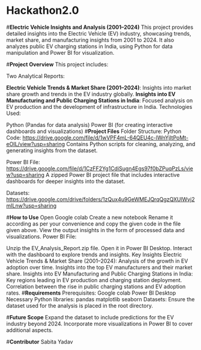 # Hackathon2.0
#**Electric Vehicle Insights and Analysis (2001–2024)**
This project provides detailed insights into the Electric Vehicle (EV) industry, showcasing trends, market share, and manufacturing insights from 2001 to 2024. It also analyzes public EV charging stations in India, using Python for data manipulation and Power BI for visualization.

#**Project Overview**
This project includes:

Two Analytical Reports:

**Electric Vehicle Trends & Market Share (2001–2024)**: Insights into market share growth and trends in the EV industry globally.
**Insights into EV Manufacturing and Public Charging Stations in India**: Focused analysis on EV production and the development of infrastructure in India.
Technologies Used:

Python (Pandas for data analysis)
Power BI (for creating interactive dashboards and visualizations)
#**Project Files**
Folder Structure:
Python Code: https://drive.google.com/file/d/1wVPF4mL-64QEU4c-lWnYjItPoMt-eOIL/view?usp=sharing
Contains Python scripts for cleaning, analyzing, and generating insights from the dataset.

Power BI File: https://drive.google.com/file/d/1CzFF2Yg1CdiSugn4Egs97f0bZPuqPzLs/view?usp=sharing
A zipped Power BI project file that includes interactive dashboards for deeper insights into the dataset.

Datasets: https://drive.google.com/drive/folders/1zQux4u9GeWMEJQrqQgzQXUlWvj2mILnw?usp=sharing

#**How to Use**
Open Google colab 
Create a new notebook
Rename it according as per your convenience and copy the given code in the file given above.
View the output insights in the form of processed data and visualizations.
Power BI File:

Unzip the EV_Analysis_Report.zip file.
Open it in Power BI Desktop.
Interact with the dashboard to explore trends and insights.
Key Insights
Electric Vehicle Trends & Market Share (2001–2024):
Analysis of the growth in EV adoption over time.
Insights into the top EV manufacturers and their market share.
Insights into EV Manufacturing and Public Charging Stations in India:
Key regions leading in EV production and charging station deployment.
Correlation between the rise in public charging stations and EV adoption rates.
#**Requirements**
Prerequisites:
Google colab
Power BI Desktop
Necessary Python libraries:
pandas
matplotlib
seaborn
Datasets:
Ensure the dataset used for the analysis is placed in the root directory.

#**Future Scope**
Expand the dataset to include predictions for the EV industry beyond 2024.
Incorporate more visualizations in Power BI to cover additional aspects.

#**Contributor**
Sabita Yadav
